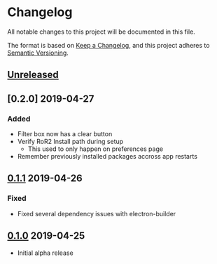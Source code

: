 # Changelog

All notable changes to this project will be documented in this file.

The format is based on [Keep a Changelog](https://keepachangelog.com/en/1.0.0/),
and this project adheres to [Semantic Versioning](https://semver.org/spec/v2.0.0.html).

## [Unreleased]

## [0.2.0] 2019-04-27

### Added

- Filter box now has a clear button
- Verify RoR2 Install path during setup
  - This used to only happen on preferences page
- Remember previously installed packages accross app restarts

## [0.1.1] 2019-04-26

### Fixed

- Fixed several dependency issues with electron-builder

## [0.1.0] 2019-04-25

- Initial alpha release

[unreleased]: https://github.com/scottbot95/RoR2ModManager/compare/v0.1.0...HEAD
[0.1.1]: https://github.com/scottbot95/RoR2ModManager/compare/v0.1.1...v0.2.0
[0.1.1]: https://github.com/scottbot95/RoR2ModManager/compare/v0.1.0...v0.1.1
[0.1.0]: https://github.com/scottbot95/RoR2ModManager/releases/tag/v0.1.0
